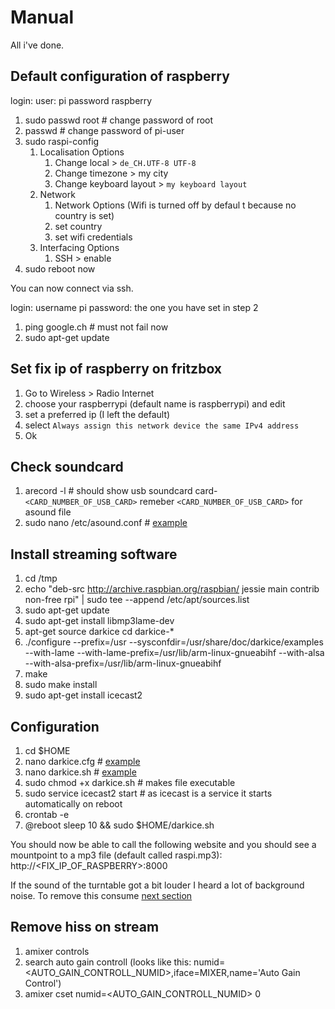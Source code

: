 # Manual

All i've done.

## Default configuration of raspberry

login: 
user: pi
password raspberry

1. sudo passwd root # change password of root
1. passwd # change password of pi-user
1. sudo raspi-config
   1. Localisation Options
      1. Change local > `de_CH.UTF-8 UTF-8`
      1. Change timezone > my city
      1. Change keyboard layout > `my keyboard layout`
   1. Network
      1. Network Options (Wifi is turned off by defaul  t because no country is set)
      1. set country
      1. set wifi credentials
   1. Interfacing Options
      1. SSH > enable
1. sudo reboot now

You can now connect via ssh. 

login:
username pi 
password: the one you have set in step 2

1. ping google.ch # must not fail now
1. sudo apt-get update

## Set fix ip of raspberry on fritzbox

1. Go to Wireless > Radio Internet
1. choose your raspberrypi (default name is raspberrypi) and edit
1. set a preferred ip (I left the default)
1. select `Always assign this network device the same IPv4 address`
1. Ok

## Check soundcard

1. arecord -l # should show usb soundcard card-`<CARD_NUMBER_OF_USB_CARD>` remeber `<CARD_NUMBER_OF_USB_CARD>` for asound file
1. sudo nano /etc/asound.conf # [example](asound.conf)

## Install streaming software

1. cd /tmp
1. echo "deb-src http://archive.raspbian.org/raspbian/ jessie main contrib non-free rpi" | sudo tee --append /etc/apt/sources.list
1. sudo apt-get update
1. sudo apt-get install libmp3lame-dev
1. apt-get source darkice
cd darkice-*
1. ./configure  --prefix=/usr --sysconfdir=/usr/share/doc/darkice/examples --with-lame --with-lame-prefix=/usr/lib/arm-linux-gnueabihf --with-alsa --with-alsa-prefix=/usr/lib/arm-linux-gnueabihf
1. make
1. sudo make install
1. sudo apt-get install icecast2

## Configuration

1. cd $HOME
1. nano darkice.cfg # [example](darkice.cfg)
1. nano darkice.sh # [example](darkice.sh)
1. sudo chmod +x darkice.sh # makes file executable
1. sudo service icecast2 start # as icecast is a service it starts automatically on reboot
1. crontab -e
1. @reboot sleep 10 && sudo $HOME/darkice.sh

You should now be able to call the following website and you should see a mountpoint to a mp3 file (default called raspi.mp3):
http://<FIX_IP_OF_RASPBERRY>:8000

If the sound of the turntable got a bit louder I heard a lot of background noise. To remove this consume [next section](#remove-hiss-on-stream)

## Remove hiss on stream

1. amixer controls 
1. search auto gain controll (looks like this: numid=<AUTO_GAIN_CONTROLL_NUMID>,iface=MIXER,name='Auto Gain Control')
1. amixer cset numid=<AUTO_GAIN_CONTROLL_NUMID> 0
